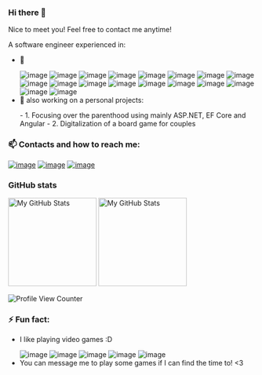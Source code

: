 ### Hi there 👋
  Nice to meet you! Feel free to contact me anytime!<p></p>
  A software engineer experienced in:
- 🌱 <p></p>
      ![image](https://img.shields.io/badge/Microsoft%20SQL%20Server-CC2927?style=for-the-badge&logo=microsoft%20sql%20server&logoColor=white)
      ![image](https://img.shields.io/badge/Azure_DevOps-0078D7?style=for-the-badge&logo=azure-devops&logoColor=white)
      ![image](https://img.shields.io/badge/.NET-512BD4?style=for-the-badge&logo=dotnet&logoColor=white)
      ![image](https://img.shields.io/badge/Angular-DD0031?style=for-the-badge&logo=angular&logoColor=white)
      ![image](https://img.shields.io/badge/Material%20UI-007FFF?style=for-the-badge&logo=mui&logoColor=white)
      ![image](https://img.shields.io/badge/Mocha-8D6748?style=for-the-badge&logo=Mocha&logoColor=white)
      ![image](https://img.shields.io/badge/chai-A30701?style=for-the-badge&logo=chai&logoColor=white)
      ![image](https://img.shields.io/badge/Redux-593D88?style=for-the-badge&logo=redux&logoColor=white)
      ![image](https://img.shields.io/badge/Sass-CC6699?style=for-the-badge&logo=sass&logoColor=white)
      ![image](https://img.shields.io/badge/Swagger-85EA2D?style=for-the-badge&logo=Swagger&logoColor=white)
      ![image](https://img.shields.io/badge/Visual_Studio-5C2D91?style=for-the-badge&logo=visual%20studio&logoColor=white)
      ![image](https://img.shields.io/badge/Visual_Studio_Code-0078D4?style=for-the-badge&logo=visual%20studio%20code&logoColor=white)
      ![image](https://img.shields.io/badge/C%23-239120?style=for-the-badge&logo=c-sharp&logoColor=white)
      ![image](https://img.shields.io/badge/CSS3-1572B6?style=for-the-badge&logo=css3&logoColor=white)
      ![image](https://img.shields.io/badge/HTML5-E34F26?style=for-the-badge&logo=html5&logoColor=white)
      ![image](https://img.shields.io/badge/JavaScript-323330?style=for-the-badge&logo=javascript&logoColor=F7DF1E)
      ![image](https://img.shields.io/badge/TypeScript-007ACC?style=for-the-badge&logo=typescript&logoColor=white)
      ![image](https://img.shields.io/badge/GIT-E44C30?style=for-the-badge&logo=git&logoColor=white)
- 👯 also working on a personal projects:<p></p>
      - 1. Focusing over the parenthood using mainly ASP.NET, EF Core and Angular
      - 2. Digitalization of a board game for couples

### 📫 Contacts and how to reach me:<p></p>
<a href="https://github.com/PavlinPenev">![image](https://img.shields.io/badge/GitHub-100000?style=for-the-badge&logo=github&logoColor=white)</a>
<a href="https://www.facebook.com/pavlin.penev.39">![image](https://img.shields.io/badge/Facebook-1877F2?style=for-the-badge&logo=facebook&logoColor=white)</a>
<a href="https://www.linkedin.com/in/pavlinpenev/">![image](https://img.shields.io/badge/LinkedIn-0077B5?style=for-the-badge&logo=linkedin&logoColor=white)</a>

### GitHub stats
<p>
<img height="180em" alt="My GitHub Stats" src="https://github-readme-stats.vercel.app/api?username=PavlinPenev&show_icons=true&bg_color=00000000&hide_border=true&text_color=3498db&&count_private=true" />

  <img height="180em" alt="My GitHub Stats" src="https://github-readme-stats.vercel.app/api/top-langs/?username=PavlinPenev&langs_count=8&layout=compact&hide_border=true&bg_color=00000000&text_color=3498db&&count_private=true&include_all_commits=true" />
</p>
<p></p><p></p>

![Profile View Counter](https://komarev.com/ghpvc/?username=PavlinPenev&style=for-the-badge&color=brightgreen)

### ⚡ Fun fact: 
- I like playing video games :D <p></p>
![image](https://img.shields.io/badge/Riot_Games-D32936?style=for-the-badge&logo=riot-games&logoColor=white)
![image](https://img.shields.io/badge/Steam-000000?style=for-the-badge&logo=steam&logoColor=white)
![image](https://img.shields.io/badge/Origin-148EFF?style=for-the-badge&logo=origin&logoColor=white)
![image](https://img.shields.io/badge/Epic%20Games-313131?style=for-the-badge&logo=Epic%20Games&logoColor=white)
![image](https://img.shields.io/badge/Counter_Strike-000000?style=for-the-badge&logo=counter-strike&logoColor=white)
- You can message me to play some games if I can find the time to! <3

